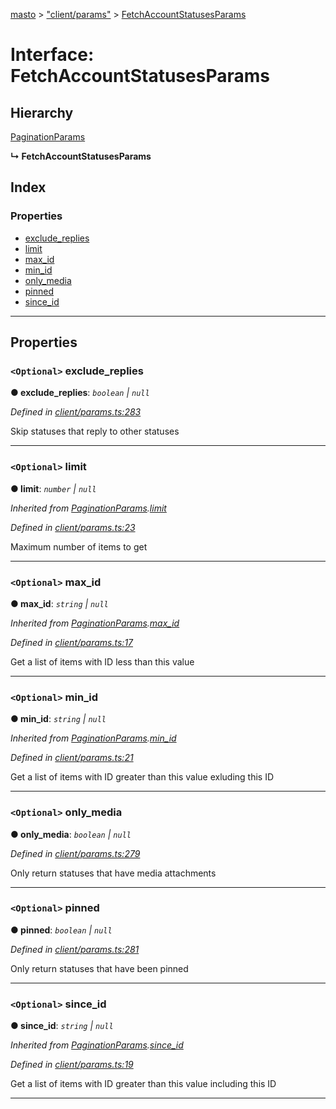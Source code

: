 [masto](../README.md) > ["client/params"](../modules/_client_params_.md) > [FetchAccountStatusesParams](../interfaces/_client_params_.fetchaccountstatusesparams.md)

# Interface: FetchAccountStatusesParams

## Hierarchy

 [PaginationParams](_client_params_.paginationparams.md)

**↳ FetchAccountStatusesParams**

## Index

### Properties

* [exclude_replies](_client_params_.fetchaccountstatusesparams.md#exclude_replies)
* [limit](_client_params_.fetchaccountstatusesparams.md#limit)
* [max_id](_client_params_.fetchaccountstatusesparams.md#max_id)
* [min_id](_client_params_.fetchaccountstatusesparams.md#min_id)
* [only_media](_client_params_.fetchaccountstatusesparams.md#only_media)
* [pinned](_client_params_.fetchaccountstatusesparams.md#pinned)
* [since_id](_client_params_.fetchaccountstatusesparams.md#since_id)

---

## Properties

<a id="exclude_replies"></a>

### `<Optional>` exclude_replies

**● exclude_replies**: *`boolean` \| `null`*

*Defined in [client/params.ts:283](https://github.com/neet/masto.js/blob/368b200/src/client/params.ts#L283)*

Skip statuses that reply to other statuses

___
<a id="limit"></a>

### `<Optional>` limit

**● limit**: *`number` \| `null`*

*Inherited from [PaginationParams](_client_params_.paginationparams.md).[limit](_client_params_.paginationparams.md#limit)*

*Defined in [client/params.ts:23](https://github.com/neet/masto.js/blob/368b200/src/client/params.ts#L23)*

Maximum number of items to get

___
<a id="max_id"></a>

### `<Optional>` max_id

**● max_id**: *`string` \| `null`*

*Inherited from [PaginationParams](_client_params_.paginationparams.md).[max_id](_client_params_.paginationparams.md#max_id)*

*Defined in [client/params.ts:17](https://github.com/neet/masto.js/blob/368b200/src/client/params.ts#L17)*

Get a list of items with ID less than this value

___
<a id="min_id"></a>

### `<Optional>` min_id

**● min_id**: *`string` \| `null`*

*Inherited from [PaginationParams](_client_params_.paginationparams.md).[min_id](_client_params_.paginationparams.md#min_id)*

*Defined in [client/params.ts:21](https://github.com/neet/masto.js/blob/368b200/src/client/params.ts#L21)*

Get a list of items with ID greater than this value exluding this ID

___
<a id="only_media"></a>

### `<Optional>` only_media

**● only_media**: *`boolean` \| `null`*

*Defined in [client/params.ts:279](https://github.com/neet/masto.js/blob/368b200/src/client/params.ts#L279)*

Only return statuses that have media attachments

___
<a id="pinned"></a>

### `<Optional>` pinned

**● pinned**: *`boolean` \| `null`*

*Defined in [client/params.ts:281](https://github.com/neet/masto.js/blob/368b200/src/client/params.ts#L281)*

Only return statuses that have been pinned

___
<a id="since_id"></a>

### `<Optional>` since_id

**● since_id**: *`string` \| `null`*

*Inherited from [PaginationParams](_client_params_.paginationparams.md).[since_id](_client_params_.paginationparams.md#since_id)*

*Defined in [client/params.ts:19](https://github.com/neet/masto.js/blob/368b200/src/client/params.ts#L19)*

Get a list of items with ID greater than this value including this ID

___

